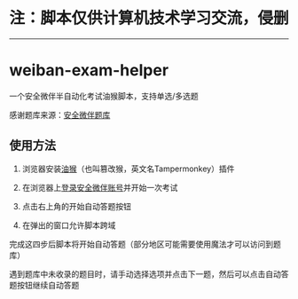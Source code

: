 # 注：脚本仅供计算机技术学习交流，侵删
---

# weiban-exam-helper

一个安全微伴半自动化考试油猴脚本，支持单选/多选题

感谢题库来源：[安全微伴题库](https://github.com/pooneyy/WeibanQuestionsBank)

## 使用方法

1. 浏览器安装[油猴](https://chromewebstore.google.com/detail/tampermonkey/dhdgffkkebhmkfjojejmpbldmpobfkfo)（也叫篡改猴，英文名Tampermonkey）插件

2. 在浏览器上[登录安全微伴账号](http://weiban.mycourse.cn/)并开始一次考试

3. 点击右上角的开始自动答题按钮

4. 在弹出的窗口允许脚本跨域

完成这四步后脚本将开始自动答题（部分地区可能需要使用魔法才可以访问到题库）

遇到题库中未收录的题目时，请手动选择选项并点击下一题，然后可以点击自动答题按钮继续自动答题

